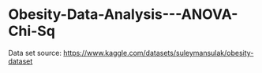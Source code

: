 # Obesity-Data-Analysis---ANOVA-Chi-Sq

Data set source: https://www.kaggle.com/datasets/suleymansulak/obesity-dataset
